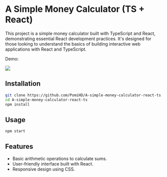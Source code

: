 # A Simple Money Calculator (TS + React)

This project is a simple money calculator built with TypeScript and React, demonstrating essential React development practices. It's designed for those looking to understand the basics of building interactive web applications with React and TypeScript.

Demo: 

![](./public/React-Investment-Calculator-demo.gif)


## Installation
```bash
git clone https://github.com/PomiHD/A-simple-money-calculator-react-ts.git
cd A-simple-money-calculator-react-ts
npm install
```

## Usage
```bash
npm start
```

## Features

- Basic arithmetic operations to calculate sums.
- User-friendly interface built with React.
- Responsive design using CSS.

